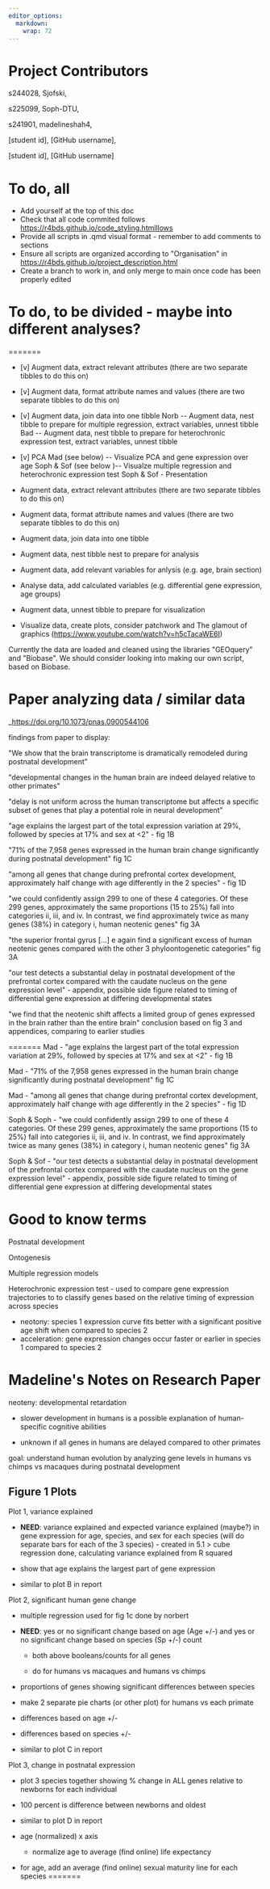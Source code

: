 ```yaml
---
editor_options: 
  markdown: 
    wrap: 72
---
```


# Project Contributors

s244028, Sjofski,

s225099, Soph-DTU,

s241901, madelineshah4,

[student id], [GitHub username],

[student id], [GitHub username]

# To do, all

-   Add yourself at the top of this doc
-   Check that all code commited follows
    <https://r4bds.github.io/code_styling.htmlllows>
-   Provide all scripts in .qmd visual format - remember to add comments
    to sections
-   Ensure all scripts are organized according to "Organisation" in
    <https://r4bds.github.io/project_description.html>
-   Create a branch to work in, and only merge to main once code has
    been properly edited

# To do, to be divided - maybe into different analyses?
=======
- [v] Augment data, extract relevant attributes (there are two separate tibbles to do this on)
- [v] Augment data, format attribute names and values (there are two separate tibbles to do this on)
- [v] Augment data, join data into one tibble
Norb -- Augment data, nest tibble to prepare for multiple regression, extract variables, unnest tibble
Bad -- Augment data, nest tibble to prepare for heterochronic expression test, extract variables, unnest tibble
- [v] PCA
Mad (see below) -- Visualize PCA and gene expression over age
Soph & Sof (see below )-- Visualze multiple regression and heterochronic expression test
Soph & Sof - Presentation

-   Augment data, extract relevant attributes (there are two separate
    tibbles to do this on)
-   Augment data, format attribute names and values (there are two
    separate tibbles to do this on)
-   Augment data, join data into one tibble
-   Augment data, nest tibble nest to prepare for analysis
-   Augment data, add relevant variables for anlysis (e.g. age, brain
    section)
-   Analyse data, add calculated variables (e.g. differential gene
    expression, age groups)
-   Augment data, unnest tibble to prepare for visualization
-   Visualize data, create plots, consider patchwork and The glamout of
    graphics (<https://www.youtube.com/watch?v=h5cTacaWE6I>)

Currently the data are loaded and cleaned using the libraries "GEOquery"
and "Biobase". We should consider looking into making our own script,
based on Biobase.

# Paper analyzing data / similar data

\_<https://doi.org/10.1073/pnas.0900544106>

findings from paper to display:

"We show that the brain transcriptome is dramatically remodeled during
postnatal development"

"developmental changes in the human brain are indeed delayed relative to
other primates"

"delay is not uniform across the human transcriptome but affects a
specific subset of genes that play a potential role in neural
development"

"age explains the largest part of the total expression variation at 29%,
followed by species at 17% and sex at \<2" - fig 1B

"71% of the 7,958 genes expressed in the human brain change
significantly during postnatal development" fig 1C

"among all genes that change during prefrontal cortex development,
approximately half change with age differently in the 2 species" - fig
1D

"we could confidently assign 299 to one of these 4 categories. Of these
299 genes, approximately the same proportions (15 to 25%) fall into
categories ii, iii, and iv. In contrast, we find approximately twice as
many genes (38%) in category i, human neotenic genes" fig 3A

"the superior frontal gyrus [...] e again find a significant excess of
human neotenic genes compared with the other 3 phyloontogenetic
categories" fig 3A

"our test detects a substantial delay in postnatal development of the
prefrontal cortex compared with the caudate nucleus on the gene
expression level" - appendix, possible side figure related to timing of
differential gene expression at differing developmental states

"we find that the neotenic shift affects a limited group of genes
expressed in the brain rather than the entire brain" conclusion based on
fig 3 and appendices, comparing to earlier studies

=======
Mad - "age explains the largest part of the total expression variation at 29%, followed by species at 17% and sex at <2" - fig 1B

Mad - "71% of the 7,958 genes expressed in the human brain change significantly during postnatal development" fig 1C

Mad - "among all genes that change during prefrontal cortex development, approximately half change with age differently in the 2 species" - fig 1D

Soph & Soph - "we could confidently assign 299 to one of these 4 categories. Of these 299 genes, approximately the same proportions (15 to 25%) fall into categories ii, iii, and iv. In contrast, we find approximately twice as many genes (38%) in category i, human neotenic genes" fig 3A

Soph & Sof - "our test detects a substantial delay in postnatal development of the prefrontal cortex compared with the caudate nucleus on the gene expression level" - appendix, possible side figure related to timing of differential gene expression at differing developmental states

# Good to know terms

Postnatal development

Ontogenesis

Multiple regression models

Heterochronic expression test - used to compare gene expression trajectories to to classify genes based on the relative timing of expression across species
- neotony: species 1 expression curve fits better with a significant positive age shift when compared to species 2
- acceleration: gene expression changes occur faster or earlier in species 1 compared to species 2

# Madeline's Notes on Research Paper

neoteny: developmental retardation

-   slower development in humans is a possible explanation of
    human-specific cognitive abilities

-   unknown if all genes in humans are delayed compared to other
    primates

goal: understand human evolution by analyzing gene levels in humans vs
chimps vs macaques during postnatal development

## Figure 1 Plots

Plot 1, variance explained

-   **NEED**: variance explained and expected variance explained
    (maybe?) in gene expression for age, species, and sex for each
    species (will do separate bars for each of the 3 species) - created in 5.1 > cube regression done, calculating variance explained from R squared

-   show that age explains the largest part of gene expression

-   similar to plot B in report

Plot 2, significant human gene change

- multiple regression used for fig 1c done by norbert
-   **NEED**: yes or no significant change based on age (Age +/-) and
    yes or no significant change based on species (Sp +/-) count

    -   both above booleans/counts for all genes

    -   do for humans vs macaques and humans vs chimps

-   proportions of genes showing significant differences between species

-   make 2 separate pie charts (or other plot) for humans vs each
    primate

-   differences based on age +/-

-   differences based on species +/-

-   similar to plot C in report

Plot 3, change in postnatal expression

-   plot 3 species together showing % change in ALL genes relative to
    newborns for each individual

-   100 percent is difference between newborns and oldest

-   similar to plot D in report

-   age (normalized) x axis

    -   normalize age to average (find online) life expectancy

-   for age, add an average (find online) sexual maturity line for each
    species
=======
